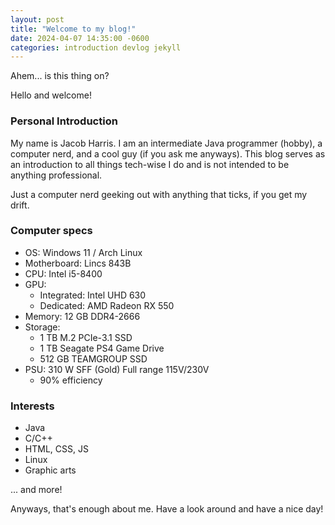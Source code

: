 ```yaml
---
layout: post
title: "Welcome to my blog!"
date: 2024-04-07 14:35:00 -0600
categories: introduction devlog jekyll
---
```

Ahem... is this thing on?

Hello and welcome!

### Personal Introduction
My name is Jacob Harris. I am an intermediate Java programmer (hobby), a computer nerd, and a cool guy (if you ask me anyways). This blog serves as an introduction to all things tech-wise I do and is not intended to be anything professional.

Just a computer nerd geeking out with anything that ticks, if you get my drift.

### Computer specs
- OS: Windows 11 / Arch Linux
- Motherboard: Lincs 843B
- CPU: Intel i5-8400
- GPU: 
    - Integrated: Intel UHD 630
    - Dedicated: AMD Radeon RX 550
- Memory: 12 GB DDR4-2666
- Storage:
    - 1 TB M.2 PCIe-3.1 SSD
    - 1 TB Seagate PS4 Game Drive
    - 512 GB TEAMGROUP SSD
- PSU: 310 W SFF (Gold) Full range 115V/230V
    - 90% efficiency

### Interests
- Java
- C/C++
- HTML, CSS, JS
- Linux
- Graphic arts

... and more!

Anyways, that's enough about me. Have a look around and have a nice day!